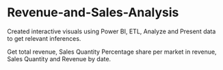 # Revenue-and-Sales-Analysis


Created interactive visuals using Power BI, ETL, Analyze and Present data to get relevant inferences. 

Get total revenue, Sales Quantity Percentage share per market in revenue, Sales Quantity and Revenue by date.
